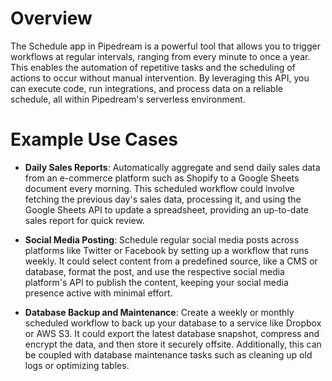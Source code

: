 # Overview

The Schedule app in Pipedream is a powerful tool that allows you to trigger workflows at regular intervals, ranging from every minute to once a year. This enables the automation of repetitive tasks and the scheduling of actions to occur without manual intervention. By leveraging this API, you can execute code, run integrations, and process data on a reliable schedule, all within Pipedream's serverless environment.

# Example Use Cases

- **Daily Sales Reports**: Automatically aggregate and send daily sales data from an e-commerce platform such as Shopify to a Google Sheets document every morning. This scheduled workflow could involve fetching the previous day's sales data, processing it, and using the Google Sheets API to update a spreadsheet, providing an up-to-date sales report for quick review.

- **Social Media Posting**: Schedule regular social media posts across platforms like Twitter or Facebook by setting up a workflow that runs weekly. It could select content from a predefined source, like a CMS or database, format the post, and use the respective social media platform's API to publish the content, keeping your social media presence active with minimal effort.

- **Database Backup and Maintenance**: Create a weekly or monthly scheduled workflow to back up your database to a service like Dropbox or AWS S3. It could export the latest database snapshot, compress and encrypt the data, and then store it securely offsite. Additionally, this can be coupled with database maintenance tasks such as cleaning up old logs or optimizing tables.
